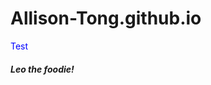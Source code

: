 # Allison-Tong.github.io
<p style="color:blue;"> Test </p>
<h5> <h style="color:baby blue;">Leo the foodie! </h5>
